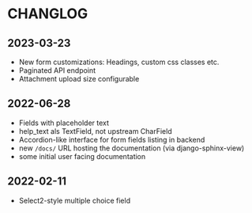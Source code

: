 # CHANGLOG

## 2023-03-23

- New form customizations: Headings, custom css classes etc.
- Paginated API endpoint
- Attachment upload size configurable

## 2022-06-28

- Fields with placeholder text
- help_text als TextField, not upstream CharField
- Accordion-like interface for form fields listing in backend
- new `/docs/` URL hosting the documentation (via django-sphinx-view)
- some initial user facing documentation

## 2022-02-11

- Select2-style multiple choice field
